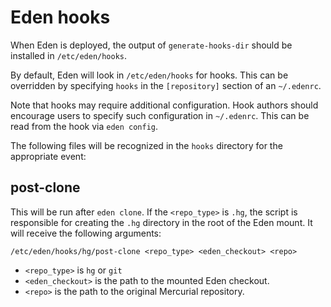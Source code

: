 # Eden hooks

When Eden is deployed, the output of `generate-hooks-dir` should be installed
in `/etc/eden/hooks`.

By default, Eden will look in `/etc/eden/hooks` for hooks. This can be
overridden by specifying `hooks` in the `[repository]` section of an
`~/.edenrc`.

Note that hooks may require additional configuration. Hook authors should
encourage users to specify such configuration in `~/.edenrc`. This can be
read from the hook via `eden config`.

The following files will be recognized in the `hooks` directory for the
appropriate event:

## post-clone
This will be run after `eden clone`. If the `<repo_type>` is `.hg`,
the script is responsible for creating the `.hg` directory in the root of the
Eden mount. It will receive the following arguments:

```
/etc/eden/hooks/hg/post-clone <repo_type> <eden_checkout> <repo>
```

* `<repo_type>` is `hg` or `git`
* `<eden_checkout>` is the path to the mounted Eden checkout.
* `<repo>` is the path to the original Mercurial repository.
